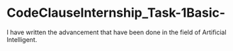 # CodeClauseInternship_Task-1Basic-
I have written the advancement that have been done in the field of Artificial Intelligent. 
